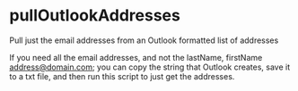 # pullOutlookAddresses
Pull just the email addresses from an Outlook formatted list of addresses

If you need all the email addresses, and not the lastName, firstName <address@domain.com>; you can copy the string that Outlook creates, save it to a txt file, and then run this script to just get the addresses.
